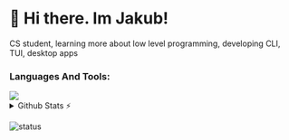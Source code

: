 # 👋 Hi there. Im Jakub!

CS student, learning more about low level programming, developing CLI, TUI, desktop apps

### Languages And Tools:
<img src="https://skillicons.dev/icons?i=rust,js,c,cs,java,git,vim" />

<details>
  <summary>Github Stats ⚡</summary>
  

  <img src="https://github-readme-stats.vercel.app/api?username=jm530ob&hide_title=false&hide_rank=false&show_icons=true&include_all_commits=false&count_private=true&disable_animations=false&theme=blueberry&locale=en&hide_border=true" height="150" alt="stats graph"  />
  <img src="https://github-readme-stats.vercel.app/api/top-langs?username=jm530ob&locale=en&hide_title=false&layout=compact&card_width=320&langs_count=5&theme=blueberry&hide_border=true" height="150" alt="languages graph"  />
</details>

![status](https://api.statusbadges.me/badge/status/484858766454423552?simple=true)
<!-- #![playing](https://api.statusbadges.me/badge/playing/484858766454423552) -->
<!-- [![spotify](https://api.statusbadges.me/badge/spotify/484858766454423552)](https://api.statusbadges.me/openspotify/484858766454423552) -->
